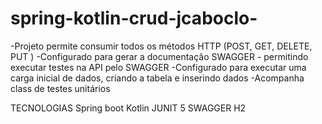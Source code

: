# spring-kotlin-crud-jcaboclo-

-Projeto permite consumir todos os métodos HTTP (POST, GET, DELETE, PUT )
-Configurado para gerar a documentação SWAGGER - permitindo executar testes na API pelo SWAGGER
-Configurado para executar uma carga inicial de dados, criando a tabela e inserindo dados
-Acompanha class de testes unitários 

TECNOLOGIAS
   Spring boot
   Kotlin
   JUNIT 5
   SWAGGER
   H2
